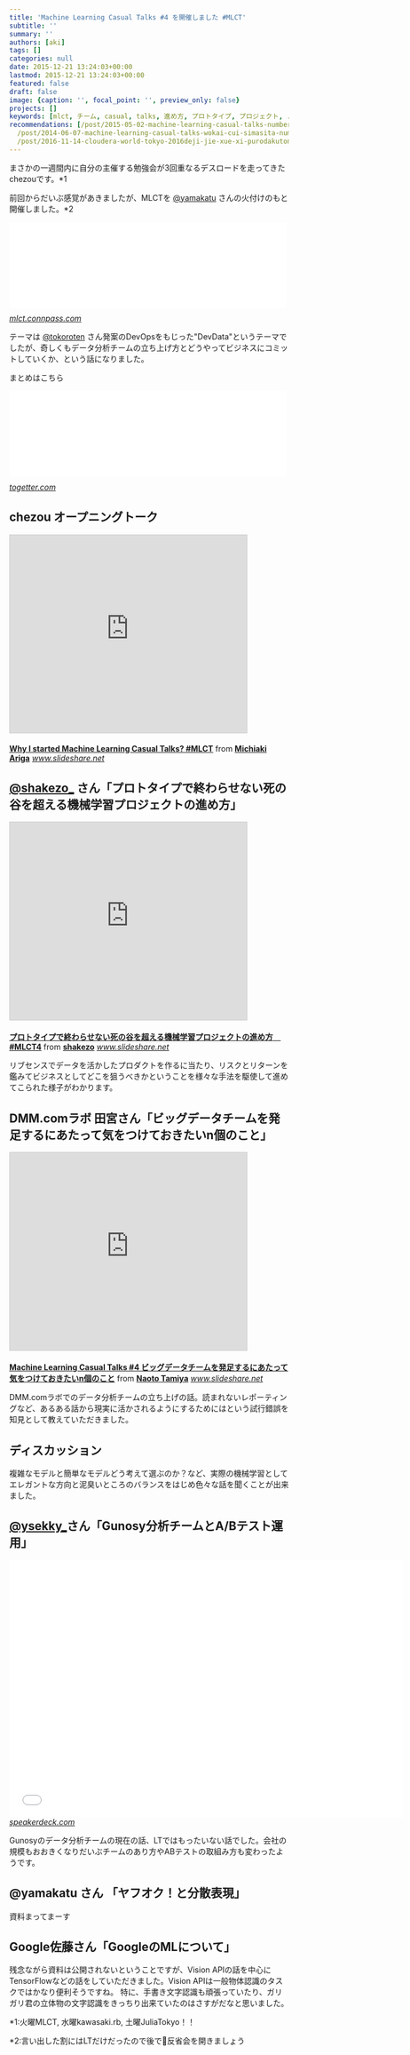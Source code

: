 ```yaml
---
title: 'Machine Learning Casual Talks #4 を開催しました #MLCT'
subtitle: ''
summary: ''
authors: [aki]
tags: []
categories: null
date: 2015-12-21 13:24:03+00:00
lastmod: 2015-12-21 13:24:03+00:00
featured: false
draft: false
image: {caption: '', focal_point: '', preview_only: false}
projects: []
keywords: [mlct, チーム, casual, talks, 進め方, プロトタイプ, プロジェクト, .com, データ分析, 機械学習]
recommendations: [/post/2015-05-02-machine-learning-casual-talks-number-3-lue-cheng-mlct-yarimasita-number-mlct/,
  /post/2014-06-07-machine-learning-casual-talks-wokai-cui-simasita-number-mlct/,
  /post/2016-11-14-cloudera-world-tokyo-2016deji-jie-xue-xi-purodakutonozuo-rifang-wohua-simasita-number-cwt2016/]
---
```

まさかの一週間内に自分の主催する勉強会が3回重なるデスロードを走ってきたchezouです。\*1

前回からだいぶ感覚があきましたが、MLCTを [@yamakatu](https://twitter.com/yamakatu) さんの火付けのもと開催しました。\*2

<iframe src="//hatenablog-parts.com/embed?url=http%3A%2F%2Fmlct.connpass.com%2Fevent%2F22192%2F" title="Machine Learning Casual Talks #4 (2015/12/15 19:00〜)" class="embed-card embed-webcard" scrolling="no" frameborder="0" style="display: block; width: 100%; height: 155px; max-width: 500px; margin: 10px 0px;"></iframe><cite class="hatena-citation"><a href="http://mlct.connpass.com/event/22192/">mlct.connpass.com</a></cite>

テーマは [@tokoroten](https://twitter.com/tokoroten) さん発案のDevOpsをもじった"DevData"というテーマでしたが、奇しくもデータ分析チームの立ち上げ方とどうやってビジネスにコミットしていくか、という話になりました。

まとめはこちら

<iframe src="//hatenablog-parts.com/embed?url=http%3A%2F%2Ftogetter.com%2Fli%2F913152" title="Machine Learning Casual Talks #4 " devdata class="embed-card embed-webcard" scrolling="no" frameborder="0" style="display: block; width: 100%; height: 155px; max-width: 500px; margin: 10px 0px;"></iframe><cite class="hatena-citation"><a href="http://togetter.com/li/913152">togetter.com</a></cite>

## chezou オープニングトーク

<iframe src="https://www.slideshare.net/slideshow/embed_code/key/847q2l4e4hjo1J" width="427" height="356" frameborder="0" marginwidth="0" marginheight="0" scrolling="no" style="border:1px solid #CCC; border-width:1px; margin-bottom:5px; max-width: 100%;" allowfullscreen> </iframe>

  **[Why I started Machine Learning Casual Talks? #MLCT](https://www.slideshare.net/chezou/why-i-started-machine-learning-casual-talks-mlct "Why I started Machine Learning Casual Talks? #MLCT")** from **[Michiaki Ariga](http://www.slideshare.net/chezou)** 
<cite class="hatena-citation"><a href="http://www.slideshare.net/chezou/why-i-started-machine-learning-casual-talks-mlct">www.slideshare.net</a></cite>
## [@shakezo\_](https://twitter.com/shakezo_) さん「プロトタイプで終わらせない死の谷を超える機械学習プロジェクトの進め方」

<iframe src="https://www.slideshare.net/slideshow/embed_code/key/26XX3PsrPymXgt" width="427" height="356" frameborder="0" marginwidth="0" marginheight="0" scrolling="no" style="border:1px solid #CCC; border-width:1px; margin-bottom:5px; max-width: 100%;" allowfullscreen> </iframe>

  **[プロトタイプで終わらせない死の谷を超える機械学習プロジェクトの進め方　#MLCT4](https://www.slideshare.net/shakezo/mlct4 "プロトタイプで終わらせない死の谷を超える機械学習プロジェクトの進め方　#MLCT4")** from **[shakezo](http://www.slideshare.net/shakezo)** 
<cite class="hatena-citation"><a href="http://www.slideshare.net/shakezo/mlct4">www.slideshare.net</a></cite>

リブセンスでデータを活かしたプロダクトを作るに当たり、リスクとリターンを鑑みてビジネスとしてどこを狙うべきかということを様々な手法を駆使して進めてこられた様子がわかります。

## DMM.comラボ 田宮さん「ビッグデータチームを発足するにあたって気をつけておきたいn個のこと」

<iframe src="https://www.slideshare.net/slideshow/embed_code/key/k3LALSG3EZO3xy" width="427" height="356" frameborder="0" marginwidth="0" marginheight="0" scrolling="no" style="border:1px solid #CCC; border-width:1px; margin-bottom:5px; max-width: 100%;" allowfullscreen> </iframe>

  **[Machine Learning Casual Talks #4 ビッグデータチームを発足するにあたって気をつけておきたいn個のこと](https://www.slideshare.net/naototamiya9/machine-learning-casual-talks-4-n "Machine Learning Casual Talks #4 ビッグデータチームを発足するにあたって気をつけておきたいn個のこと")** from **[Naoto Tamiya](http://www.slideshare.net/naototamiya9)** 
<cite class="hatena-citation"><a href="http://www.slideshare.net/naototamiya9/machine-learning-casual-talks-4-n">www.slideshare.net</a></cite>

DMM.comラボでのデータ分析チームの立ち上げの話。読まれないレポーティングなど、あるある話から現実に活かされるようにするためにはという試行錯誤を知見として教えていただきました。

## ディスカッション

複雑なモデルと簡単なモデルどう考えて選ぶのか？など、実際の機械学習としてエレガントな方向と泥臭いところのバランスをはじめ色々な話を聞くことが出来ました。

## [@ysekky\_](https://twitter.com/ysekky_)さん「Gunosy分析チームとA/Bテスト運用」

<iframe allowfullscreen="true" allowtransparency="true" frameborder="0" height="463" id="talk_frame_323240" mozallowfullscreen="true" src="//speakerdeck.com/player/9f166423056e48d9b482b95faf748644" style="border:0; padding:0; margin:0; background:transparent;" webkitallowfullscreen="true" width="710"></iframe><cite class="hatena-citation"><a href="https://speakerdeck.com/ysekky/ab-testing-in-gusnoy">speakerdeck.com</a></cite>

Gunosyのデータ分析チームの現在の話、LTではもったいない話でした。会社の規模もおおきくなりだいぶチームのあり方やABテストの取組み方も変わったようです。

## @yamakatu さん 「ヤフオク！と分散表現」

資料まってまーす

## Google佐藤さん「GoogleのMLについて」

残念ながら資料は公開されないということですが、Vision APIの話を中心にTensorFlowなどの話をしていただきました。Vision APIは一般物体認識のタスクではかなり便利そうですね。 特に、手書き文字認識も頑張っていたり、ガリガリ君の立体物の文字認識をきっちり出来ていたのはさすがだなと思いました。

\*1:火曜MLCT, 水曜kawasaki.rb, 土曜JuliaTokyo！！

\*2:言い出した割にはLTだけだったので後で🍣反省会を開きましょう


